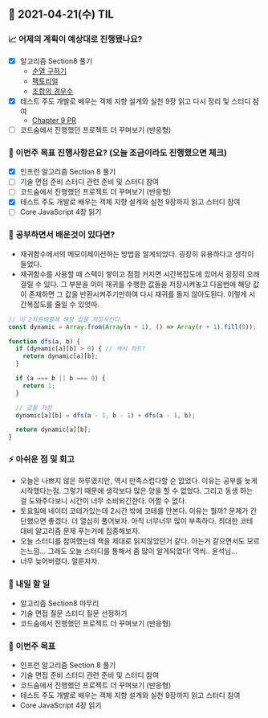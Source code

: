 ## 📆 2021-04-21(수) TIL

### 📈 어제의 계획이 예상대로 진행됐나요?
- [x] 알고리즘 Section8 풀기
  - [순열 구하기](https://github.com/saseungmin/daily_coding_dojo/tree/master/inflearn_algorism/section8/solution10) 
  - [팩토리얼](https://github.com/saseungmin/daily_coding_dojo/tree/master/inflearn_algorism/section8/solution11)
  - [조합의 경우수](https://github.com/saseungmin/daily_coding_dojo/tree/master/inflearn_algorism/section8/solution12)
- [x] 테스트 주도 개발로 배우는 객체 지향 설계와 실천 9장 읽고 다시 정리 및 스터디 참여
  - [Chapter 9 PR](https://github.com/saseungmin/reading_books_record_repository/pull/64)
- [ ] 코드숨에서 진행했던 프로젝트 더 꾸며보기 (반응형)

### 🦄 이번주 목표 진행사항은요? (오늘 조금이라도 진행했으면 체크)
- [x] 인프런 알고리즘 Section 8 풀기
- [ ] 기술 면접 준비 스터디 관련 준비 및 스터디 참여
- [ ] 코드숨에서 진행했던 프로젝트 더 꾸며보기 (반응형)
- [x] 테스트 주도 개발로 배우는 객체 지향 설계와 실천 9장까지 읽고 스터디 참여
- [ ] Core JavaScript 4장 읽기

### 🤔 공부하면서 배운것이 있다면?
- 재귀함수에서의 메모이제이션하는 방법을 알게되었다. 굉장히 유용하다고 생각이 들었다.
- 재귀함수를 사용할 때 스택이 쌓이고 점점 커지면 시간복잡도에 있어서 굉장히 오래걸릴 수 있다. 그 부분을 이미 재귀를 수행한 값들을 저장시켜놓고 다음번에 해당 값이 존재하면 그 값을 반환시켜주기만하여 다시 재귀를 돌지 않아도된다. 이렇게 시간복잡도를 줄일 수 있엇따.

```js
// 이 2차원배열에 해당 값을 저장시킨다.
const dynamic = Array.from(Array(n + 1), () => Array(r + 1).fill(0));

function dfs(a, b) {
  if (dynamic[a][b] > 0) { // 캐시 히트?
    return dynamic[a][b];
  }

  if (a === b || b === 0) {
    return 1;
  }

  // 값을 저장
  dynamic[a][b] = dfs(a - 1, b - 1) + dfs(a - 1, b);

  return dynamic[a][b];
}
```

### ⚡ 아쉬운 점 및 회고
- 오늘은 나쁘지 않은 하루였지만, 역시 만족스럽다할 순 없었다. 이유는 공부를 늦게 시작했다는점. 그렇기 때문에 생각보다 많은 양을 할 수 없었다. 그리고 동생 하는 걸 도와주다보니 시간이 너무 소비되긴한다. 어쩔 수 없다.
- 토요일에 네이터 코테가있는데 2시간 밖에 코테를 안본다. 이유는 뭘까? 문제가 간단했으면 좋겠다. 더 열심히 풀어보자. 아직 너무너무 많이 부족하다. 최대한 코테 대비 알고리즘 문제 푸는거에 집중해보자.
- 오늘 스터디를 참여했는데 책을 제대로 읽지않았던거 같다. 아는거 같으면서도 모르는느낌... 그래도 오늘 스터디를 통해서 좀 많이 알게되었다! 역씌.. 윤석님...
- 너무 늦어버렸다. 얼른자자.

### 🚀 내일 할 일
- 알고리즘 Section8 마무리
- 기술 면접 질문 스터디 질문 선정하기
- 코드숨에서 진행했던 프로젝트 더 꾸며보기 (반응형)

### 🎯 이번주 목표
- 인프런 알고리즘 Section 8 풀기
- 기술 면접 준비 스터디 관련 준비 및 스터디 참여
- 코드숨에서 진행했던 프로젝트 더 꾸며보기 (반응형)
- 테스트 주도 개발로 배우는 객체 지향 설계와 실천 9장까지 읽고 스터디 참여
- Core JavaScript 4장 읽기
